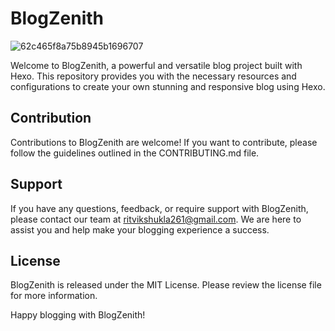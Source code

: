 # BlogZenith

![62c465f8a75b8945b1696707](https://github.com/shuklaritvik06/BlogZenith/assets/72812470/48a05616-520b-4544-b41a-7ca050e03772)

Welcome to BlogZenith, a powerful and versatile blog project built with Hexo. This repository provides you with the necessary resources and configurations to create your own stunning and responsive blog using Hexo.

## Contribution

Contributions to BlogZenith are welcome! If you want to contribute, please follow the guidelines outlined in the CONTRIBUTING.md file.

## Support

If you have any questions, feedback, or require support with BlogZenith, please contact our team at ritvikshukla261@gmail.com. We are here to assist you and help make your blogging experience a success.

## License

BlogZenith is released under the MIT License. Please review the license file for more information.

Happy blogging with BlogZenith!
